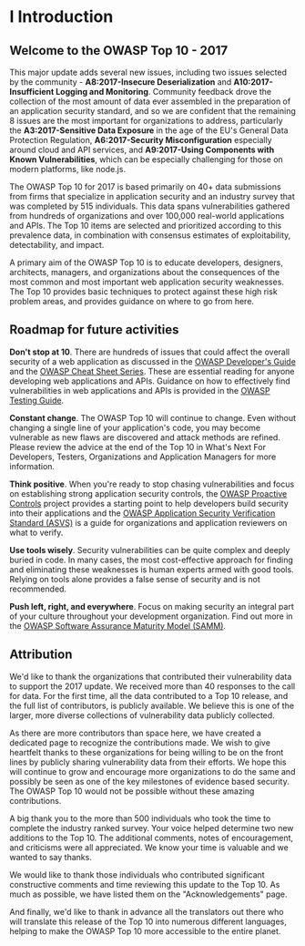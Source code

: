 # I Introduction
## Welcome to the OWASP Top 10 - 2017

This major update adds several new issues, including two issues selected by the community - **A8:2017-Insecure Deserialization** and **A10:2017-Insufficient Logging and Monitoring**. Community feedback drove the collection of the most amount of data ever assembled in the preparation of an application security standard, and so we are confident that the remaining 8 issues are the most important for organizations to address, particularly the **A3:2017-Sensitive Data Exposure** in the age of the EU's General Data Protection Regulation, **A6:2017-Security Misconfiguration** especially around cloud and API services, and **A9:2017-Using Components with Known Vulnerabilities**, which can be especially challenging for those on modern platforms, like node.js.

The OWASP Top 10 for 2017 is based primarily on 40+ data submissions from firms that specialize in application security and an industry survey that was completed by 515 individuals. This data spans vulnerabilities gathered from hundreds of organizations and over 100,000 real-world applications and APIs. The Top 10 items are selected and prioritized according to this prevalence data, in combination with consensus estimates of exploitability, detectability, and impact.

A primary aim of the OWASP Top 10 is to educate developers, designers, architects, managers, and organizations about the consequences of the most common and most important web application security weaknesses. The Top 10 provides basic techniques to protect against these high risk problem areas, and provides guidance on where to go from here.

## Roadmap for future activities

**Don't stop at 10**. There are hundreds of issues that could affect the overall security of a web application as discussed in the [OWASP Developer's Guide](https://www.owasp.org/index.php/OWASP_Guide_Project) and the [OWASP Cheat Sheet Series](https://www.owasp.org/index.php/Category:Cheatsheets). These are essential reading for anyone developing web applications and APIs. Guidance on how to effectively find vulnerabilities in web applications and APIs is provided in the [OWASP Testing Guide](https://www.owasp.org/index.php/OWASP_Testing_Project).

**Constant change**. The OWASP Top 10 will continue to change. Even without changing a single line of your application's code, you may become vulnerable as new flaws are discovered and attack methods are refined. Please review the advice at the end of the Top 10 in What's Next For Developers, Testers, Organizations and Application Managers for more information.

**Think positive**. When you're ready to stop chasing vulnerabilities and focus on establishing strong application security controls, the [OWASP Proactive Controls](https://www.owasp.org/index.php/OWASP_Proactive_Controls) project provides a starting point to help developers build security into their applications and the [OWASP Application Security Verification Standard (ASVS)](https://www.owasp.org/index.php/ASVS) is a guide for organizations and application reviewers on what to verify.

**Use tools wisely**. Security vulnerabilities can be quite complex and deeply buried in code. In many cases, the most cost-effective approach for finding and eliminating these weaknesses is human experts armed with good tools. Relying on tools alone provides a false sense of security and is not recommended.

**Push left, right, and everywhere**. Focus on making security an integral part of your culture throughout your development organization. Find out more in the [OWASP Software Assurance Maturity Model (SAMM)](https://www.owasp.org/index.php/OWASP_SAMM_Project).

## Attribution

We'd like to thank the organizations that contributed their vulnerability data to support the 2017 update. We received more than 40 responses to the call for data. For the first time, all the data contributed to a Top 10 release, and the full list of contributors, is publicly available. We believe this is one of the larger, more diverse collections of vulnerability data publicly collected.

As there are more contributors than space here, we have created a dedicated page to recognize the contributions made. We wish to give heartfelt thanks to these organizations for being willing to be on the front lines by publicly sharing vulnerability data from their efforts. We hope this will continue to grow and encourage more organizations to do the same and possibly be seen as one of the key milestones of evidence based security. The OWASP Top 10 would not be possible without these amazing contributions. 

A big thank you to the more than 500 individuals who took the time to complete the industry ranked survey. Your voice helped determine two new additions to the Top 10. The additional comments, notes of encouragement, and criticisms were all appreciated. We know your time is valuable and we wanted to say thanks.

We would like to thank those individuals who contributed significant constructive comments and time reviewing this update to the Top 10. As much as possible, we have listed them on the "Acknowledgements" page.

And finally, we'd like to thank in advance all the translators out there who will translate this release of the Top 10 into numerous different languages, helping to make the OWASP Top 10 more accessible to the entire planet.
